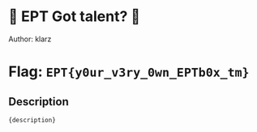 # 👶 EPT Got talent? 👶
Author: klarz

# Flag: `EPT{y0ur_v3ry_0wn_EPTb0x_tm}`
## Description
```
{description}
```

